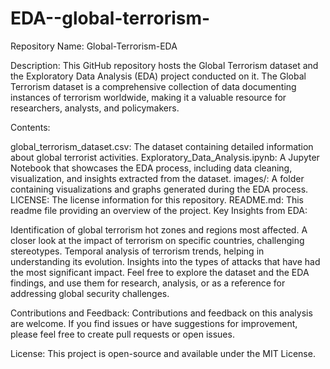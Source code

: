# EDA--global-terrorism-

Repository Name: Global-Terrorism-EDA

Description:
This GitHub repository hosts the Global Terrorism dataset and the Exploratory Data Analysis (EDA) project conducted on it. The Global Terrorism dataset is a comprehensive collection of data documenting instances of terrorism worldwide, making it a valuable resource for researchers, analysts, and policymakers.

Contents:

global_terrorism_dataset.csv: The dataset containing detailed information about global terrorist activities.
Exploratory_Data_Analysis.ipynb: A Jupyter Notebook that showcases the EDA process, including data cleaning, visualization, and insights extracted from the dataset.
images/: A folder containing visualizations and graphs generated during the EDA process.
LICENSE: The license information for this repository.
README.md: This readme file providing an overview of the project.
Key Insights from EDA:

Identification of global terrorism hot zones and regions most affected.
A closer look at the impact of terrorism on specific countries, challenging stereotypes.
Temporal analysis of terrorism trends, helping in understanding its evolution.
Insights into the types of attacks that have had the most significant impact.
Feel free to explore the dataset and the EDA findings, and use them for research, analysis, or as a reference for addressing global security challenges.

Contributions and Feedback:
Contributions and feedback on this analysis are welcome. If you find issues or have suggestions for improvement, please feel free to create pull requests or open issues.

License:
This project is open-source and available under the MIT License.
